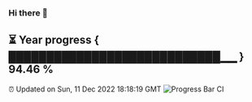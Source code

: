 ### Hi there 👋
⏳ Year progress { ████████████████████████████▁▁ } 94.46 %
---
⏰ Updated on Sun, 11 Dec 2022 18:18:19 GMT
![Progress Bar CI](https://github.com/liununu/liununu/workflows/Progress%20Bar%20CI/badge.svg)
